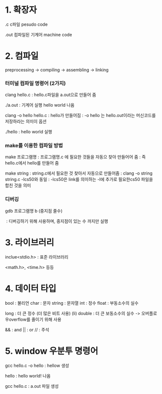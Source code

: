 # 1. 확장자

.c  c파일 pesudo code

.out 컴파일된 기계어 machine code



# 2. 컴파일

preprocessing -> compiling -> assembling -> linking



### 터미널 컴파일 명령어 (2가지)

clang hello.c 
    : hello.c파일을 a.out으로 만들어 줌

./a.out
    : 기계어 실행 hello world 나옴



clang  -o hello  hello.c
    : hello가 만들어짐
    : -o hello 는 hello.out이라는 머신코드를 저장하라는 의미이 옵션

./hello
    : hello world 실행




### make를 이용한 컴파일 방법

make 프로그램명
    : 프로그램명.c 에 필요한 것들을 자동으 찾아 만들어어 줌
    : 즉 hello.c에서 hello를 만들어 줌



make string
    : string.c에서 필요한 것 찾아서 자동으로 만들어줌
    : clang -o string string.c -lcs50와 동일
    : -lcs50은 link를 의미하는 -l에 추가로 필요한cs50 파일을 합친 것을 의미



### 디버깅

gdb 프로그램명 b (중지점 줄수)

​    : 디버깅하기 위해 사용하며, 중지점이 있는 수 까지만 실행




# 3. 라이브러리

inclue<stdio.h>
    : 표준 라이브러리

<math.h>, <time.h> 등등



# 4. 데이터 타입

bool : 불리언
char : 문자
string : 문자열
int : 정수
float : 부동소수의 실수

long : 더 큰 정수 (더 많은 비트 사용) (li)
double : 더 큰 보동소수의 실수
    -> 오버플로우overflow를 줄이기 위해 사용


&& : and
|| : or
// : 주석



# 5. window 우분투 명령어

gcc hello.c -o hello
    : hellow 생성

hello
    : hello world! 나옴

gcc hello.c
    : a.out 파일 생성